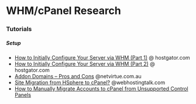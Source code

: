 # WHM/cPanel Research

### Tutorials
##### Setup
* [How to Initially Configure Your Server via WHM (Part 1)](http://support.hostgator.com/articles/how-to-initially-configure-your-server-via-whm-part-1) @ hostgator.com
* [How to Initially Configure Your Server via WHM (Part 2)](http://support.hostgator.com/articles/hosting-guide/lets-get-started/linux-dedicated-hosting/how-to-initially-configure-your-server-via-whm-part-2) @ hostgator.com
* [Addon Domains – Pros and Cons](https://kb.netvirtue.com.au/knowledgebase/addon-domains-pros-and-cons/) @netvirtue.com.au
* [Site Migration from HSphere to cPanel?](http://www.webhostingtalk.com/showthread.php?t=1021879&p=7319992#post7319992) @webhostingtalk.com
* [How to Manually Migrate Accounts to cPanel from Unsupported Control Panels](https://documentation.cpanel.net/display/CKB/How+to+Manually+Migrate+Accounts+to+cPanel+from+Unsupported+Control+Panels)